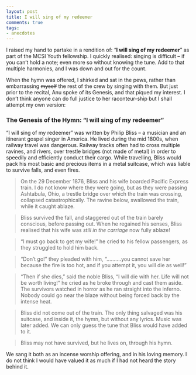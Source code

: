 ```yaml
---
layout: post
title: I will sing of my redeemer
comments: true
tags:
- anecdotes
---
```


I raised my hand to partake in a rendition of: “**I will sing of my redeemer**” as part of the MCSI Youth fellowship. I quickly realised: singing is difficult – if you can’t hold a note; even more so without knowing the tune. Add to that multiple harmonies, and I was down and out for the count. 

When the hymn was offered, I shirked and sat in the pews, rather than embarrassing ~~myself~~ the rest of the crew by singing with them. But just prior to the recital, Anu spoke of its Genesis, and that piqued my interest. I don’t think anyone can do full justice to her raconteur-ship but I shall attempt my own version:

### The Genesis of the Hymn: “I will sing of my redeemer”

“I will sing of my redeemer” was written by Philip Bliss – a musician and an itinerant gospel singer in America. He lived during the mid 1800s, when railway travel was dangerous. Railway tracks often had to cross multiple ravines, and rivers, over trestle bridges (not made of metal) in order to speedily and efficiently conduct their cargo. While travelling, Bliss would pack his most basic and precious items in a metal suitcase, which was liable to survive falls, and even fires.

> On the 29 December 1876, Bliss and his wife boarded Pacific Express train. I do not know where they were going, but as they were passing Ashtabula, Ohio, a trestle bridge over which the train was crossing, collapsed catastrophically. The ravine below, swallowed the train, while it caught ablaze.

> Bliss survived the fall, and staggered out of the train barely conscious, before passing out. When he regained his senses, Bliss realised that his wife was *still in the carriage* now fully ablaze!

> “I must go back to get my wife!” he cried to his fellow passengers, as they struggled to hold him back.

> “Don’t go!” they pleaded with him, “……….you cannot save her because the fire is too hot, and if you attempt it, you will die as well!”

> “Then if she dies,” said the noble Bliss, “I will die with her. Life will not be worth living!” he cried as he broke through and cast them aside. 
> The survivors watched in horror as he ran straight into the inferno. Nobody could go near the blaze without being forced back by the intense heat.

> Bliss did not come out of the train. The only thing salvaged was his suitcase, and inside it, the hymn, but without any lyrics. Music was later added. We can only guess the tune that Bliss would have added to it.

> Bliss may not have survived, but he lives on, through his hymn. 

We sang it both as an incense worship offering, and in his loving memory. I do not think I would have valued it as much if I had not heard the story behind it.
